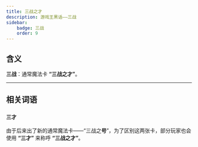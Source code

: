 ```yaml
---
title: 三战之才
description: 游戏王黑话——三战
sidebar:
    badge: 三战
    order: 9
---
```


## 含义

**三战**：通常魔法卡 **“三战之才”**。

---

## 相关词语

### `三才`

由于后来出了新的通常魔法卡——“三战之**号**”，为了区别这两张卡，部分玩家也会使用 **“三才”** 来称呼 **“三战之才”**。
